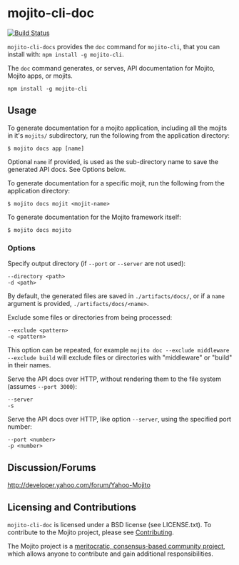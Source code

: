 mojito-cli-doc
==========

[![Build Status](https://travis-ci.org/yahoo/mojito-cli-doc.png?branch=develop)](https://travis-ci.org/yahoo/mojito-cli-doc)

`mojito-cli-docs` provides the `doc` command for `mojito-cli`, that you can install with: `npm install -g mojito-cli`.

The `doc` command generates, or serves, API documentation for Mojito, Mojito apps, 
or mojits.


    npm install -g mojito-cli

Usage
-----

To generate documentation for a mojito application, including all the mojits in it's `mojits/` subdirectory, 
run the following from the application directory:

    $ mojito docs app [name]

Optional `name` if provided, is used as the sub-directory name to save the generated API docs. See Options below.

To generate documentation for a specific mojit, run the following from the application directory:

    $ mojito docs mojit <mojit-name>

To generate documentation for the Mojito framework itself:

    $ mojito docs mojito

### Options

Specify output directory (if `--port` or `--server` are not used):

    --directory <path>
    -d <path>

By default, the generated files are saved in `./artifacts/docs/`, or if a `name` argument is provided, `./artifacts/docs/<name>`.

Exclude some files or directories from being processed:

    --exclude <pattern>
    -e <pattern>

This option can be repeated, for example `mojito doc --exclude middleware --exclude build` will exclude files or directories with "middleware" or "build" in their names.

Serve the API docs over HTTP, without rendering them to the file system (assumes `--port 3000`):

    --server
    -s


Serve the API docs over HTTP, like option `--server`, using the specified port number:

    --port <number>
    -p <number>


Discussion/Forums
-----------------

http://developer.yahoo.com/forum/Yahoo-Mojito

Licensing and Contributions
---------------------------

`mojito-cli-doc` is licensed under a BSD license (see LICENSE.txt). To contribute to the Mojito project, 
please see [Contributing](https://github.com/yahoo/mojito/wiki/Contributing-Code-to-Mojito).

The Mojito project is a [meritocratic, consensus-based community project](https://github.com/yahoo/mojito/wiki/Governance-Model),
which allows anyone to contribute and gain additional responsibilities.

